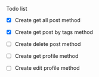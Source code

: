 Todo list

- [x] Create get all post method

- [x] Create get post by tags method

- [ ] Create delete post method

- [ ] Create get profile method

- [ ] Create edit profile method

